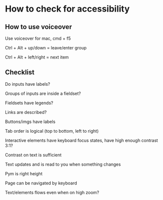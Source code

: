 # How to check for accessibility

## How to use voiceover

Use voiceover for mac, cmd + f5

Ctrl + Alt + up/down = leave/enter group

Ctrl + Alt + left/right = next item

## Checklist

Do inputs have labels?

Groups of inputs are inside a fieldset?

Fieldsets have legends?

Links are described?

Buttons/imgs have labels

Tab order is logical (top to bottom, left to right)

Interactive elements have keyboard focus states, have high enough contrast 3:1?

Contrast on text is sufficient

Text updates and is read to you when something changes

Pym is right height

Page can be navigated by keyboard

Text/elements flows even when on high zoom?
